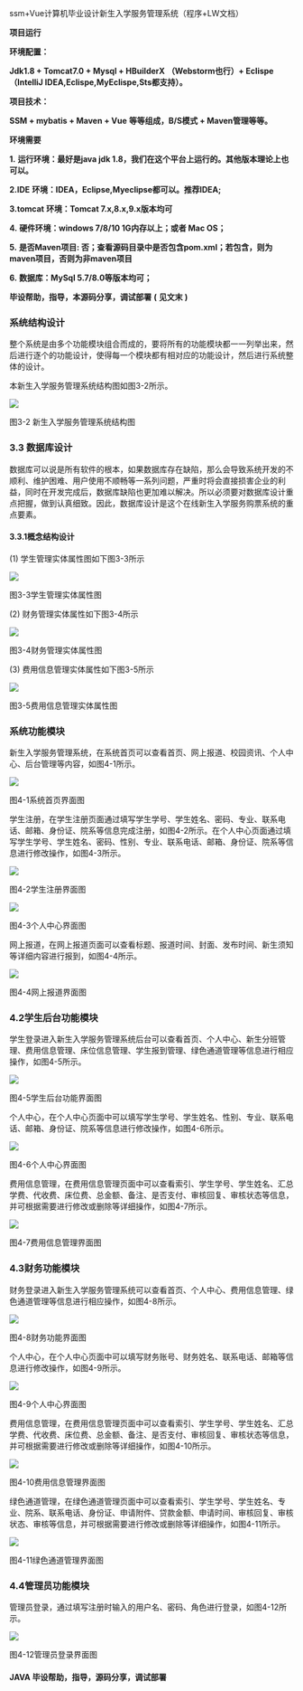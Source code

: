 ssm+Vue计算机毕业设计新生入学服务管理系统（程序+LW文档）

**项目运行**

**环境配置：**

**Jdk1.8 + Tomcat7.0 + Mysql + HBuilderX** **（Webstorm也行）+ Eclispe（IntelliJ
IDEA,Eclispe,MyEclispe,Sts都支持）。**

**项目技术：**

**SSM + mybatis + Maven + Vue** **等等组成，B/S模式 + Maven管理等等。**

**环境需要**

**1.** **运行环境：最好是java jdk 1.8，我们在这个平台上运行的。其他版本理论上也可以。**

**2.IDE** **环境：IDEA，Eclipse,Myeclipse都可以。推荐IDEA;**

**3.tomcat** **环境：Tomcat 7.x,8.x,9.x版本均可**

**4.** **硬件环境：windows 7/8/10 1G内存以上；或者 Mac OS；**

**5.** **是否Maven项目: 否；查看源码目录中是否包含pom.xml；若包含，则为maven项目，否则为非maven项目**

**6.** **数据库：MySql 5.7/8.0等版本均可；**

**毕设帮助，指导，本源码分享，调试部署** **(** **见文末** **)**

### 系统结构设计

整个系统是由多个功能模块组合而成的，要将所有的功能模块都一一列举出来，然后进行逐个的功能设计，使得每一个模块都有相对应的功能设计，然后进行系统整体的设计。

本新生入学服务管理系统结构图如图3-2所示。

![](./res/5c7d771a2e4d4dfabd3da70159df902f.png)

图3-2 新生入学服务管理系统结构图

### 3.3 数据库设计

数据库可以说是所有软件的根本，如果数据库存在缺陷，那么会导致系统开发的不顺利、维护困难、用户使用不顺畅等一系列问题，严重时将会直接损害企业的利益，同时在开发完成后，数据库缺陷也更加难以解决。所以必须要对数据库设计重点把握，做到认真细致。因此，数据库设计是这个在线新生入学服务购票系统的重点要素。

#### 3.3.1概念结构设计

(1) 学生管理实体属性图如下图3-3所示

![](./res/6fc6280481954c349e7cce4e0792613f.png)

图3-3学生管理实体属性图

(2) 财务管理实体属性如下图3-4所示

![](./res/88841dc7b3ea48a5953c7c8ea2b573b7.png)

图3-4财务管理实体属性图

(3) 费用信息管理实体属性如下图3-5所示

![](./res/db151e9b538a4824bed4fbac34020b7a.png)

图3-5费用信息管理实体属性图

### 系统功能模块

新生入学服务管理系统，在系统首页可以查看首页、网上报道、校园资讯、个人中心、后台管理等内容，如图4-1所示。

![](./res/d7285cfd297f4b33bb723522cb12b3fd.png)

图4-1系统首页界面图

学生注册，在学生注册页面通过填写学生学号、学生姓名、密码、专业、联系电话、邮箱、身份证、院系等信息完成注册，如图4-2所示。在个人中心页面通过填写学生学号、学生姓名、密码、性别、专业、联系电话、邮箱、身份证、院系等信息进行修改操作，如图4-3所示。

![](./res/fcb809e966164ee58e9a448eba982d74.png)

图4-2学生注册界面图

![](./res/c4b59a2245fe48899c1430abfdb48635.png)

图4-3个人中心界面图

网上报道，在网上报道页面可以查看标题、报道时间、封面、发布时间、新生须知等详细内容进行报到，如图4-4所示。

![](./res/38f40acbdb1b4c549f38f51a11fb3391.png)

图4-4网上报道界面图

### 4.2学生后台功能模块

学生登录进入新生入学服务管理系统后台可以查看首页、个人中心、新生分班管理、费用信息管理、床位信息管理、学生报到管理、绿色通道管理等信息进行相应操作，如图4-5所示。

![](./res/34bcc99274bc499996af4c2ab6f37b6b.png)

图4-5学生后台功能界面图

个人中心，在个人中心页面中可以填写学生学号、学生姓名、性别、专业、联系电话、邮箱、身份证、院系等信息进行修改操作，如图4-6所示。

![](./res/9e2a5e1a1bd346c5a7b5f7f52a5fd60c.png)

图4-6个人中心界面图

费用信息管理，在费用信息管理页面中可以查看索引、学生学号、学生姓名、汇总学费、代收费、床位费、总金额、备注、是否支付、审核回复、审核状态等信息，并可根据需要进行修改或删除等详细操作，如图4-7所示。

![](./res/26047ed4d18f439ab0e8d7b3419c19c7.png)

图4-7费用信息管理界面图

### 4.3财务功能模块

财务登录进入新生入学服务管理系统可以查看首页、个人中心、费用信息管理、绿色通道管理等信息进行相应操作，如图4-8所示。

![](./res/5b76c78da69e48dcb3e2c3f3f0622c7e.png)

图4-8财务功能界面图

个人中心，在个人中心页面中可以填写财务账号、财务姓名、联系电话、邮箱等信息进行修改操作，如图4-9所示。

![](./res/daf2af902e9b43e1b921211d4a3e08af.png)

图4-9个人中心界面图

费用信息管理，在费用信息管理页面中可以查看索引、学生学号、学生姓名、汇总学费、代收费、床位费、总金额、备注、是否支付、审核回复、审核状态等信息，并可根据需要进行修改或删除等详细操作，如图4-10所示。

![](./res/ff43e4431cdc4bb6a3317e78e237751f.png)

图4-10费用信息管理界面图

绿色通道管理，在绿色通道管理页面中可以查看索引、学生学号、学生姓名、专业、院系、联系电话、身份证、申请附件、贷款金额、申请时间、审核回复、审核状态、审核等信息，并可根据需要进行修改或删除等详细操作，如图4-11所示。

![](./res/1bca2091acbb45589f3e3b042846c8ff.png)

图4-11绿色通道管理界面图

### 4.4管理员功能模块

管理员登录，通过填写注册时输入的用户名、密码、角色进行登录，如图4-12所示。

![](./res/e7ac8c96eb584673bdc3c2fa03e29d32.png)

图4-12管理员登录界面图

#### **JAVA** **毕设帮助，指导，源码分享，调试部署**

